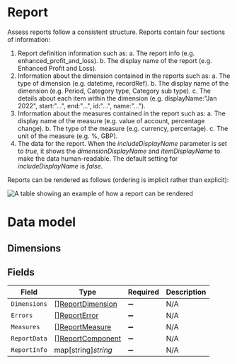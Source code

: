 # Report

Assess reports follow a consistent structure. Reports contain four sections of information:

1. Report definition information such as:
  a. The report info (e.g. enhanced_profit_and_loss).
  b. The display name of the report (e.g. Enhanced Profit and Loss).
2. Information about the dimension contained in the reports such as:
  a. The type of dimension (e.g. datetime, recordRef).
  b. The display name of the dimension (e.g. Period, Category type, Category sub type).
  c. The details about each item within the dimension (e.g. displayName:"Jan 2022", start:"...", end:"...", id:"...", name:"...").
3. Information about the measures contained in the report such as:
  a. The display name of the measure (e.g. value of account, percentage change).
  b. The type of the measure (e.g. currency, percentage).
  c. The unit of the measure (e.g. %, GBP).
4. The data for the report. When the *includeDisplayName* parameter is set to *true*, it shows the *dimensionDisplayName* and *itemDisplayName* to make the data human-readable. The default setting for *includeDisplayName* is *false*.

Reports can be rendered as follows (ordering is implicit rather than explicit):

![A table showing an example of how a report can be rendered](https://files.readme.io/1fa20ca-Report1.png)

# Data model

## Dimensions


## Fields

| Field                                                       | Type                                                        | Required                                                    | Description                                                 |
| ----------------------------------------------------------- | ----------------------------------------------------------- | ----------------------------------------------------------- | ----------------------------------------------------------- |
| `Dimensions`                                                | [][ReportDimension](../../models/shared/reportdimension.md) | :heavy_minus_sign:                                          | N/A                                                         |
| `Errors`                                                    | [][ReportError](../../models/shared/reporterror.md)         | :heavy_minus_sign:                                          | N/A                                                         |
| `Measures`                                                  | [][ReportMeasure](../../models/shared/reportmeasure.md)     | :heavy_minus_sign:                                          | N/A                                                         |
| `ReportData`                                                | [][ReportComponent](../../models/shared/reportcomponent.md) | :heavy_minus_sign:                                          | N/A                                                         |
| `ReportInfo`                                                | map[string]*string*                                         | :heavy_minus_sign:                                          | N/A                                                         |